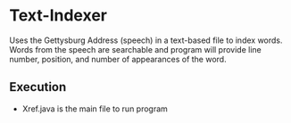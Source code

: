 # Text-Indexer
Uses the Gettysburg Address (speech) in a text-based file to index words. Words from the speech are searchable and program will provide line number, position, and number of appearances of the word.
## Execution
- Xref.java is the main file to run program
